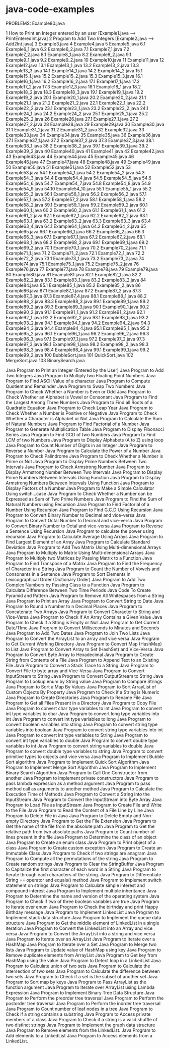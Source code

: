 # java-code-examples

PROBLEMS:
  Example80.java

1     How to Print an Integer entered by an user    [Example1.java --> PrintEnteredInt.java] 
2     Program to Add Two Integers                   [Example2.java --> Add2Int.java]
3     Example3.java
4     Example4.java
5     Example5.java
6.1   Example6_1.java
6.2   Example6_2.java
7.1   Example7_1.java
7.2   Example7_2.java
8.1   Example8_1.java
8.2   Example8_2.java
9.1   Example9_1.java
9.2   Example9_2.java
10    Example10.java
11    Example11.java
12    Example12.java
13.1  Example13_1.java
13.2  Example13_2.java
13.3  Example13_3.java
14.1  Example14_1.java
14.2  Example14_2.java
15.1  Example15_1.java
15.2  Example15_2.java
15.3  Example15_3.java
16.1  Example16_1.java
16.2  Example16_2.java
17.1  Example17_1.java
17.2  Example17_2.java
17.3  Example17_3.java
18.1  Example18_1.java
18.2  Example18_2.java
18.3  Example18_3.java
19.1  Example19_1.java
19.2  Example19_2.java
20.1  Example20_1.java
20.2  Example20_2.java
21.1  Example21_1.java
21.2  Example21_2.java
22.1  Example22_1.java
22.2  Example22_2.java
23.1  Example23_1.java
23.2  Example23_2.java
24.1  Example24_1.java
24.2  Example24_2.java
25.1  Example25_1.java
25.2  Example25_2.java
26    Example26.java
27.1  Example27_1.java
27.2  Example27_2.java
28    Example28.java
29    Example29.java
30    Example30.java
31.1  Example31_1.java
31.2  Example31_2.java
32    Example32.java
33    Example33.java
34    Example34.java
35    Example35.java
36    Example36.java
37.1  Example37_1.java
37.2  Example37_2.java
37.3  Example37_3.java
38.1  Example38_1.java
38.2  Example38_2.java
39.1  Example39_1.java
39.2  Example39_2.java
40    Example40.java
41    Example41.java
42    Example42.java
43    Example43.java
44    Example44.java
45    Example45.java
46    Example46.java
47    Example47.java
48    Example48.java
49    Example49.java
50    Example50.java
51    Example51.java
52    Example52.java
53    Example53.java
54.1  Example54_1.java
54.2  Example54_2.java
54.3  Example54_3.java
54.4  Example54_4.java
54.5  Example54_5.java
54.6  Example54_6.java
54.7  Example54_7.java
54.8  Example54_8.java
54.9  Example54_9.java
54.10 Example54_10.java
55.1  Example55_1.java
55.2  Example55_2.java
56.1  Example56_1.java
56.2  Example56_2.java
57.1  Example57_1.java
57.2  Example57_2.java
58.1  Example58_1.java
58.2  Example58_2.java
59.1  Example59_1.java
59.2  Example59_2.java
60.1  Example60_1.java
60.2  Example60_2.java
61.1  Example61_1.java
61.2  Example61_2.java
62.1  Example62_1.java
62.2  Example62_2.java
63.1  Example63_1.java
63.2  Example63_2.java
63.3  Example63_3.java
63.4  Example63_4.java
64.1  Example64_1.java
64.2  Example64_2.java
65    Example65.java
66.1  Example66_1.java
66.2  Example66_2.java
66.3  Example66_3.java
67.1  Example67_1.java
67.2  Example67_2.java
68.1  Example68_1.java
68.2  Example68_2.java
69.1  Example69_1.java
69.2  Example69_2.java
70.1  Example70_1.java
70.2  Example70_2.java
71.1  Example71_1.java
71.2  Example71_2.java
72.1  Example72_1.java
72.2  Example72_2.java
73.1  Example73_1.java
73.2  Example73_2.java
74    Example74.java
75.1  Example75_1.java
75.2  Example75_2.java
76    Example76.java
77    Example77.java
78    Example78.java
79    Example79.java
80    Example80.java
81    Example81.java
82.1  Example82_1.java
82.2  Example82_2.java
83.1  Example83_1.java
83.2  Example83_2.java
84    Example84.java
85.1  Example85_1.java
85.2  Example85_2.java
86    Example86.java
87.1  Example87_1.java
87.2  Example87_2.java
87.3  Example87_3.java
87.3  Example87_4.java
88.1  Example88_1.java
88.2  Example88_2.java
88.3  Example88_3.java
89.1  Example89_1.java
89.2  Example89_2.java
89.3  Example89_3.java
90.1  Example90_1.java
90.2  Example90_2.java
91.1  Example91_1.java
91.2  Example91_2.java
92.1  Example92_1.java
92.2  Example92_2.java
93.1  Example93_1.java
93.2  Example93_2.java
94.1  Example94_1.java
94.2  Example94_2.java
94.3  Example94_3.java
94.4  Example94_4.java
95.1  Example95_1.java
95.2  Example95_2.java
96.1  Example96_1.java
96.2  Example96_2.java
96.3  Example96_3.java
97.1  Example97_1.java
97.2  Example97_2.java
97.3  Example97_3.java
98.1  Example98_1.java
98.2  Example98_2.java
98.3  Example98_3.java
98.4  Example98_4.java
99.1  Example99_1.java
99.2  Example99_2.java
100   BubbleSort.java
101   QuickSort.java
102   MergeSort.java
103   BinarySearch.java

Java Program to Print an Integer (Entered by the User)
Java Program to Add Two Integers
Java Program to Multiply two Floating Point Numbers
Java Program to Find ASCII Value of a character
Java Program to Compute Quotient and Remainder
Java Program to Swap Two Numbers
Java Program to Check Whether a Number is Even or Odd
Java Program to Check Whether an Alphabet is Vowel or Consonant
Java Program to Find the Largest Among Three Numbers
Java Program to Find all Roots of a Quadratic Equation
Java Program to Check Leap Year
Java Program to Check Whether a Number is Positive or Negative
Java Program to Check Whether a Character is Alphabet or Not
Java Program to Calculate the Sum of Natural Numbers
Java Program to Find Factorial of a Number
Java Program to Generate Multiplication Table
Java Program to Display Fibonacci Series
Java Program to Find GCD of two Numbers
Java Program to Find LCM of two Numbers
Java Program to Display Alphabets (A to Z) using loop
Java Program to Count Number of Digits in an Integer
Java Program to Reverse a Number
Java Program to Calculate the Power of a Number
Java Program to Check Palindrome
Java Program to Check Whether a Number is Prime or Not
Java Program to Display Prime Numbers Between Two Intervals
Java Program to Check Armstrong Number
Java Program to Display Armstrong Number Between Two Intervals
Java Program to Display Prime Numbers Between Intervals Using Function
Java Program to Display Armstrong Numbers Between Intervals Using Function
Java Program to Display Factors of a Number
Java Program to Make a Simple Calculator Using switch...case
Java Program to Check Whether a Number can be Expressed as Sum of Two Prime Numbers
Java Program to Find the Sum of Natural Numbers using Recursion
Java Program to Find Factorial of a Number Using Recursion
Java Program to Find G.C.D Using Recursion
Java Program to Convert Binary Number to Decimal and vice-versa
Java Program to Convert Octal Number to Decimal and vice-versa
Java Program to Convert Binary Number to Octal and vice-versa
Java Program to Reverse a Sentence Using Recursion
Java Program to calculate the power using recursion
Java Program to Calculate Average Using Arrays
Java Program to Find Largest Element of an Array
Java Program to Calculate Standard Deviation
Java Program to Add Two Matrix Using Multi-dimensional Arrays
Java Program to Multiply to Matrix Using Multi-dimensional Arrays
Java Program to Multiply two Matrices by Passing Matrix to a Function
Java Program to Find Transpose of a Matrix
Java Program to Find the Frequency of Character in a String
Java Program to Count the Number of Vowels and Consonants in a Sentence
Java Program to Sort Elements in Lexicographical Order (Dictionary Order)
Java Program to Add Two Complex Numbers by Passing Class to a Function
Java Program to Calculate Difference Between Two Time Periods
Java Code To Create Pyramid and Pattern
Java Program to Remove All Whitespaces from a String
Java Program to Print an Array
Java Program to Convert String to Date
Java Program to Round a Number to n Decimal Places
Java Program to Concatenate Two Arrays
Java Program to Convert Character to String and Vice-Versa
Java Program to Check if An Array Contains a Given Value
Java Program to Check if a String is Empty or Null
Java Program to Get Current Date/TIme
Java Program to Convert Milliseconds to Minutes and Seconds
Java Program to Add Two Dates
Java Program to Join Two Lists
Java Program to Convert the ArrayList to an array and vice versa
Java Program to Get Current Working Directory
Java Program to Convert Map (HashMap) to List
Java Program to Convert Array to Set (HashSet) and Vice-Versa
Java Program to Convert Byte Array to Hexadecimal
Java Program to Create String from Contents of a File
Java Program to Append Text to an Existing File
Java Program to Convert a Stack Trace to a String
Java Program to Convert File to byte array and Vice-Versa
Java Program to Convert InputStream to String
Java Program to Convert OutputStream to String
Java Program to Lookup enum by String value
Java Program to Compare Strings
Java Program to Sort a Map By Values
Java Program to Sort ArrayList of Custom Objects By Property
Java Program to Check if a String is Numeric
Java Program to Create Directories
Java Program to Rename File
Java Program to Get all Files Present in a Directory
Java Program to Copy File
Java Program to convert char type variables to int
Java Program to convert int type variables to char
Java Program to convert long type variables into int
Java Program to convert int type variables to long
Java Program to convert boolean variables into string
Java Program to convert string type variables into boolean
Java Program to convert string type variables into int
Java Program to convert int type variables to String
Java Program to convert int type variables to double
Java Program to convert double type variables to int
Java Program to convert string variables to double
Java Program to convert double type variables to string
Java Program to convert primitive types to objects and vice versa
Java Program to Implement Bubble Sort algorithm
Java Program to Implement Quick Sort Algorithm
Java Program to Implement Merge Sort Algorithm
Java Program to Implement Binary Search Algorithm
Java Program to Call One Constructor from another
Java Program to implement private constructors
Java Program to pass lambda expression as a method argument
Java Program to pass method call as arguments to another method
Java Program to Calculate the Execution Time of Methods
Java Program to Convert a String into the InputStream
Java Program to Convert the InputStream into Byte Array
Java Program to Load File as InputStream
Java Program to Create File and Write to the File
Java Program to Read the Content of a File Line by Line
Java Program to Delete File in Java
Java Program to Delete Empty and Non-empty Directory
Java Program to Get the File Extension
Java Program to Get the name of the file from the absolute path
Java Program to Get the relative path from two absolute paths
Java Program to Count number of lines present in the file
Java Program to Determine the class of an object
Java Program to Create an enum class
Java Program to Print object of a class
Java Program to Create custom exception
Java Program to Create an Immutable Class
Java Program to Check if two strings are anagram
Java Program to Compute all the permutations of the string
Java Program to Create random strings
Java Program to Clear the StringBuffer
Java Program to Capitalize the first character of each word in a String
Java Program to Iterate through each characters of the string.
Java Program to Differentiate String == operator and equals() method
Java Program to Implement switch statement on strings
Java Program to Calculate simple interest and compound interest
Java Program to Implement multiple inheritance
Java Program to Determine the name and version of the operating system
Java Program to Check if two of three boolean variables are true
Java Program to Iterate over enum
Java Program to Check the birthday and print Happy Birthday message
Java Program to Implement LinkedList
Java Program to Implement stack data structure
Java Program to Implement the queue data structure
Java Program to Get the middle element of LinkedList in a single iteration
Java Program to Convert the LinkedList into an Array and vice versa
Java Program to Convert the ArrayList into a string and vice versa
Java Program to Iterate over an ArrayList
Java Program to Iterate over a HashMap
Java Program to Iterate over a Set
Java Program to Merge two lists
Java Program to Update value of HashMap using key
Java Program to Remove duplicate elements from ArrayList
Java Program to Get key from HashMap using the value
Java Program to Detect loop in a LinkedList
Java Program to Calculate union of two sets
Java Program to Calculate the intersection of two sets
Java Program to Calculate the difference between two sets
Java Program to Check if a set is the subset of another set
Java Program to Sort map by keys
Java Program to Pass ArrayList as the function argument
Java Program to Iterate over ArrayList using Lambda Expression
Java Program to Implement Binary Tree Data Structure
Java Program to Perform the preorder tree traversal
Java Program to Perform the postorder tree traversal
Java Program to Perform the inorder tree traversal
Java Program to Count number of leaf nodes in a tree
Java Program to Check if a string contains a substring
Java Program to Access private members of a class
Java Program to Check if a string is a valid shuffle of two distinct strings
Java Program to Implement the graph data structure
Java Program to Remove elements from the LinkedList.
Java Program to Add elements to a LinkedList
Java Program to Access elements from a LinkedList.
